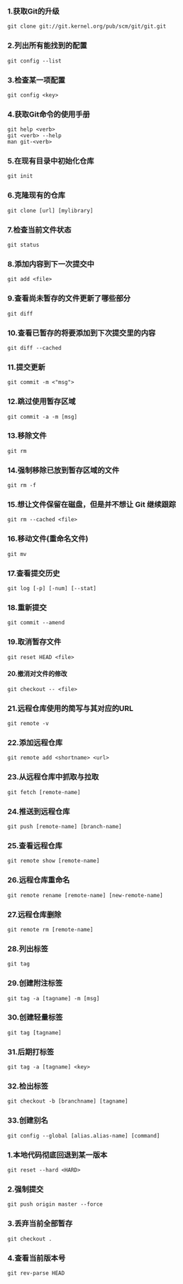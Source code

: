 ### 1.获取Git的升级
```git
git clone git://git.kernel.org/pub/scm/git/git.git
```

### 2.列出所有能找到的配置
```git
git config --list
```

### 3.检查某一项配置
```git
git config <key>
```
### 4.获取Git命令的使用手册
```git
git help <verb>
git <verb> --help
man git-<verb>
```

### 5.在现有目录中初始化仓库
```git
git init
```

### 6.克隆现有的仓库
```git
git clone [url] [mylibrary]
```

### 7.检查当前文件状态
```git
git status
```
### 8.添加内容到下一次提交中
```git
git add <file>
```

### 9.查看尚未暂存的文件更新了哪些部分
```git
git diff
```

### 10.查看已暂存的将要添加到下次提交里的内容
```git
git diff --cached
```

### 11.提交更新
```git
git commit -m <"msg">
```

### 12.跳过使用暂存区域
```git
git commit -a -m [msg]
```

### 13.移除文件
```git
git rm
```

### 14.强制移除已放到暂存区域的文件
```git
git rm -f
```

### 15.想让文件保留在磁盘，但是并不想让 Git 继续跟踪
```git
git rm --cached <file>
```

### 16.移动文件(重命名文件)
```git
git mv
```
### 17.查看提交历史
```git
git log [-p] [-num] [--stat]
```
### 18.重新提交
```git
git commit --amend
```

### 19.取消暂存文件
```git
git reset HEAD <file>
```

#### 20.撤消对文件的修改
```git
git checkout -- <file>
```

### 21.远程仓库使用的简写与其对应的URL
```git
git remote -v
```

### 22.添加远程仓库
```git
git remote add <shortname> <url>
```

### 23.从远程仓库中抓取与拉取
```git
git fetch [remote-name]
```

### 24.推送到远程仓库
```git
git push [remote-name] [branch-name]
```
### 25.查看远程仓库
```git
git remote show [remote-name]
```

### 26.远程仓库重命名
```git
git remote rename [remote-name] [new-remote-name]
```

### 27.远程仓库删除
```git
git remote rm [remote-name]
```

### 28.列出标签
```git
git tag
```

### 29.创建附注标签
```git
git tag -a [tagname] -m [msg]
```

### 30.创建轻量标签
```git
git tag [tagname]
```

### 31.后期打标签
```git
git tag -a [tagname] <key>
```

### 32.检出标签
```git
git checkout -b [branchname] [tagname]
```

### 33.创建别名
```git
git config --global [alias.alias-name] [command]
```













### 1.本地代码彻底回退到某一版本
```git
git reset --hard <HARD>
```

### 2.强制提交
```git
git push origin master --force
```

### 3.丢弃当前全部暂存
```git
git checkout .
```
### 4.查看当前版本号
```git
git rev-parse HEAD
```
